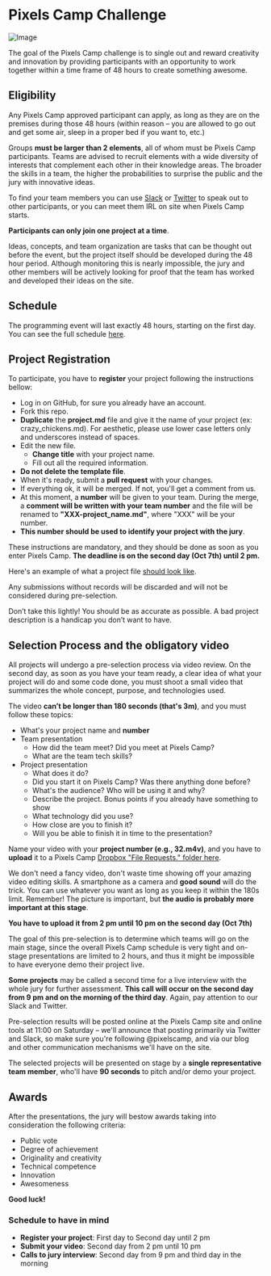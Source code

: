 # Pixels Camp Challenge

![Image](https://github.com/PixelsCamp/projects/blob/master/img/challenge.png?raw=true)

The goal of the Pixels Camp challenge is to single out and reward creativity and innovation by providing participants with an opportunity to work together within a time frame of 48 hours to create something awesome.

## Eligibility

Any Pixels Camp approved participant can apply, as long as they are on the premises during those 48 hours (within reason – you are allowed to go out and get some air, sleep in a proper bed if you want to, etc.)

Groups __must be larger than 2 elements__, all of whom must be Pixels Camp participants. Teams are advised to recruit elements with a wide diversity of interests that complement each other in their knowledge areas. The broader the skills in a team, the higher the probabilities to surprise the public and the jury with innovative ideas.

To find your team members you can use [Slack][2] or [Twitter][3] to speak out to other participants, or you can meet them IRL on site when Pixels Camp starts.

__Participants can only join one project at a time__.

Ideas, concepts, and team organization are tasks that can be thought out before the event, but the project itself should be developed during the 48 hour period. Although monitoring this is nearly impossible, the jury and other members will be actively looking for proof that the team has worked and developed their ideas on the site.

## Schedule

The programming event will last exactly 48 hours, starting on the first day. You can see the full schedule [here](https://pixels.camp/schedule/).

## Project Registration

To participate, you have to __register__ your project following the instructions bellow: 
 * Log in on GitHub, for sure you already have an account.
 * Fork this repo.
 * __Duplicate__ the __project.md__ file and give it the name of your project (ex: crazy_chickens.md). For aesthetic, please use lower case letters only and underscores instead of spaces.
 * Edit the new file.
   * __Change title__ with your project name.
   * Fill out all the required information.
 * __Do not delete the template file__.
 * When it's ready, submit a __pull request__ with your changes.
 * If everything ok, it will be merged. If not, you'll get a comment from us.
 * At this moment, a __number__ will be given to your team. During the merge, a __comment will be written with your team number__ and the file will be renamed to __"XXX-project_name.md"__, where "XXX" will be your number. 
 * __This number should be used to identify your project with the jury__. 

These instructions are mandatory, and they should be done as soon as you enter Pixels Camp. __The deadline is on the second day (Oct 7th) until 2 pm.__

Here's an example of what a project file [should look like][4].

Any submissions without records will be discarded and will not be considered during pre-selection.

Don’t take this lightly! You should be as accurate as possible. A bad project description is a handicap you don’t want to have.

## Selection Process and the obligatory video

All projects will undergo a pre-selection process via video review. On the second day, as soon as you have your team ready, a clear idea of what your project will do and some code done, you must shoot a small video that summarizes the whole concept, purpose, and technologies used.

The video __can’t be longer than 180 seconds (that's 3m)__, and you must follow these topics:

 * What's your project name and __number__
 * Team presentation 
    * How did the team meet? Did you meet at Pixels Camp? 
    * What are the team tech skills?
 * Project presentation 
    * What does it do? 
    * Did you start it on Pixels Camp? Was there anything done before? 
    * What's the audience? Who will be using it and why? 
    * Describe the project. Bonus points if you already have something to show
    * What technology did you use? 
    * How close are you to finish it? 
    * Will you be able to finish it in time to the presentation? 

Name your video with your __project number (e.g., 32.m4v)__, and you have to __upload__ it to a Pixels Camp [Dropbox "File Requests." folder here][1].

We don't need a fancy video, don't waste time showing off your amazing video editing skills. A smartphone as a camera and __good sound__ will do the trick. You can use whatever you want as long as you keep it within the 180s limit. Remember! The picture is important, but __the audio is probably more important at this stage__. 

__You have to upload it from 2 pm until 10 pm on the second day (Oct 7th)__

The goal of this pre-selection is to determine which teams will go on the main stage, since the overall Pixels Camp schedule is very tight and on-stage presentations are limited to 2 hours, and thus it might be impossible to have everyone demo their project live.

__Some projects__ may be called a second time for a live interview with the whole jury for further assessment. __This call will occur on the second day from 9 pm and on the morning of the third day__. Again, pay attention to our Slack and Twitter. 

Pre-selection results will be posted online at the Pixels Camp site and online tools at 11:00 on Saturday – we'll announce that posting primarily via Twitter and Slack, so make sure you're following @pixelscamp, and via our blog and other communication mechanisms we'll have on the site.

The selected projects will be presented on stage by a __single representative team member__, who'll have __90 seconds__ to pitch and/or demo your project.

## Awards

After the presentations, the jury will bestow awards taking into consideration the following criteria:

 * Public vote
 * Degree of achievement
 * Originality and creativity
 * Technical competence
 * Innovation
 * Awesomeness

__Good luck!__

### Schedule to have in mind 

 * __Register your project__:  First day to Second day until 2 pm 
 * __Submit your video__: Second day from 2 pm until 10 pm 
 * __Calls to jury interview__: Second day from 9 pm and third day in the morning 

[1]: https://www.dropbox.com/request/DIAavRCTZFB7vHofyzuT
[2]: https://github.com/PixelsCamp/docs/blob/master/SLACK.md
[3]: https://twitter.com/pixelscamp
[4]: https://github.com/PixelsCamp/projects/blob/master/nobull_bot.md
